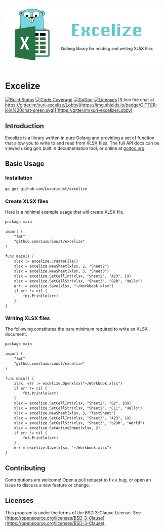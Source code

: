 ![Excelize](./excelize.png "Excelize")

# Excelize

[![Build Status](https://travis-ci.org/Luxurioust/excelize.svg?branch=master)](https://travis-ci.org/Luxurioust/excelize)
[![Code Coverage](https://codecov.io/gh/Luxurioust/excelize/branch/master/graph/badge.svg)](https://codecov.io/gh/Luxurioust/excelize)
[![GoDoc](https://godoc.org/github.com/Luxurioust/excelize?status.svg)](https://godoc.org/github.com/Luxurioust/excelize)
[![Licenses](https://img.shields.io/badge/license-bsd-orange.svg)](https://opensource.org/licenses/BSD-3-Clause)
[![Join the chat at https://gitter.im/xuri-excelize/Lobby](https://img.shields.io/badge/GITTER-join%20chat-green.svg)](https://gitter.im/xuri-excelize/Lobby)
 
## Introduction

Excelize is a library written in pure Golang and providing a set of function that allow you to write to and read from XLSX files. The full API docs can be viewed using go’s built in documentation tool, or online at [godoc.org](https://godoc.org/github.com/Luxurioust/excelize).

## Basic Usage

### Installation

```
go get github.com/Luxurioust/excelize
```

### Create XLSX files

Here is a minimal example usage that will create XLSX file.

```
package main

import (
    "fmt"
    "github.com/Luxurioust/excelize"
)

func main() {
    xlsx := excelize.CreateFile()
    xlsx = excelize.NewSheet(xlsx, 2, "Sheet2")
    xlsx = excelize.NewSheet(xlsx, 3, "Sheet3")
    xlsx = excelize.SetCellInt(xlsx, "Sheet2", "A23", 10)
    xlsx = excelize.SetCellStr(xlsx, "Sheet3", "B20", "Hello")
    err := excelize.Save(xlsx, "~/Workbook.xlsx")
    if err != nil {
        fmt.Println(err)
    }
}
```

### Writing XLSX files

The following constitutes the bare minimum required to write an XLSX document.

```
package main

import (
    "fmt"
    "github.com/Luxurioust/excelize"
)

func main() {
    xlsx, err := excelize.Openxlsx("~/Workbook.xlsx")
    if err != nil {
        fmt.Println(err)
    }
    xlsx = excelize.SetCellInt(xlsx, "Sheet2", "B2", 100)
    xlsx = excelize.SetCellStr(xlsx, "Sheet2", "C11", "Hello")
    xlsx = excelize.NewSheet(xlsx, 3, "TestSheet")
    xlsx = excelize.SetCellInt(xlsx, "Sheet3", "A23", 10)
    xlsx = excelize.SetCellStr(xlsx, "Sheet3", "b230", "World")
    xlsx = excelize.SetActiveSheet(xlsx, 2)
    if err != nil {
        fmt.Println(err)
    }
    err = excelize.Save(xlsx, "~/Workbook.xlsx")
}
```

## Contributing

Contributions are welcome! Open a pull request to fix a bug, or open an issue to discuss a new feature or change.

## Licenses

This program is under the terms of the BSD 3-Clause License. See [https://opensource.org/licenses/BSD-3-Clause](https://opensource.org/licenses/BSD-3-Clause).